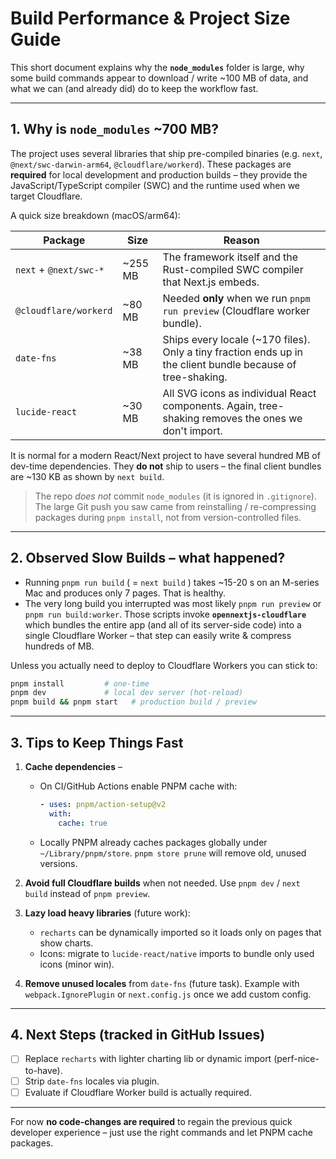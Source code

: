 # Build Performance & Project Size Guide

This short document explains why the **`node_modules`** folder is large, why some build commands appear to download / write ~100 MB of data, and what we can (and already did) do to keep the workflow fast.

---

## 1. Why is `node_modules` ~700 MB?

The project uses several libraries that ship pre-compiled binaries (e.g. `next`, `@next/swc-darwin-arm64`, `@cloudflare/workerd`).  These packages are **required** for local development and production builds – they provide the JavaScript/TypeScript compiler (SWC) and the runtime used when we target Cloudflare.

A quick size breakdown (macOS/arm64):

| Package | Size | Reason |
|---------|------|--------|
| `next` + `@next/swc-*` | ~255 MB | The framework itself and the Rust-compiled SWC compiler that Next.js embeds. |
| `@cloudflare/workerd`  | ~80 MB  | Needed **only** when we run `pnpm run preview` (Cloudflare worker bundle). |
| `date-fns` | ~38 MB | Ships every locale (~170 files).  Only a tiny fraction ends up in the client bundle because of tree-shaking. |
| `lucide-react` | ~30 MB | All SVG icons as individual React components.  Again, tree-shaking removes the ones we don't import. |

It is normal for a modern React/Next project to have several hundred MB of dev-time dependencies.  They **do not** ship to users – the final client bundles are ~130 KB as shown by `next build`.

> The repo *does not* commit `node_modules` (it is ignored in `.gitignore`).  The large Git push you saw came from reinstalling / re-compressing packages during `pnpm install`, not from version-controlled files.

---

## 2. Observed Slow Builds – what happened?

* Running `pnpm run build` ( = `next build` ) takes ~15-20 s on an M-series Mac and produces only 7 pages.  That is healthy.
* The very long build you interrupted was most likely `pnpm run preview` or `pnpm run build:worker`.  Those scripts invoke **`opennextjs-cloudflare`** which bundles the entire app (and all of its server-side code) into a single Cloudflare Worker – that step can easily write & compress hundreds of MB.

Unless you actually need to deploy to Cloudflare Workers you can stick to:

```bash
pnpm install         # one-time
pnpm dev             # local dev server (hot-reload)
pnpm build && pnpm start   # production build / preview
```

---

## 3. Tips to Keep Things Fast

1. **Cache dependencies** – 
   * On CI/GitHub Actions enable PNPM cache with:
     ```yml
     - uses: pnpm/action-setup@v2
       with:
         cache: true
     ```
   * Locally PNPM already caches packages globally under `~/Library/pnpm/store`.  `pnpm store prune` will remove old, unused versions.

2. **Avoid full Cloudflare builds** when not needed.  Use `pnpm dev` / `next build` instead of `pnpm preview`.

3. **Lazy load heavy libraries** (future work):
   * `recharts` can be dynamically imported so it loads only on pages that show charts.
   * Icons: migrate to `lucide-react/native` imports to bundle only used icons (minor win).

4. **Remove unused locales** from `date-fns` (future task).  Example with `webpack.IgnorePlugin` or `next.config.js` once we add custom config.

---

## 4. Next Steps (tracked in GitHub Issues)

- [ ] Replace `recharts` with lighter charting lib or dynamic import (perf-nice-to-have).
- [ ] Strip `date-fns` locales via plugin.
- [ ] Evaluate if Cloudflare Worker build is actually required.

---

For now **no code-changes are required** to regain the previous quick developer experience – just use the right commands and let PNPM cache packages. 